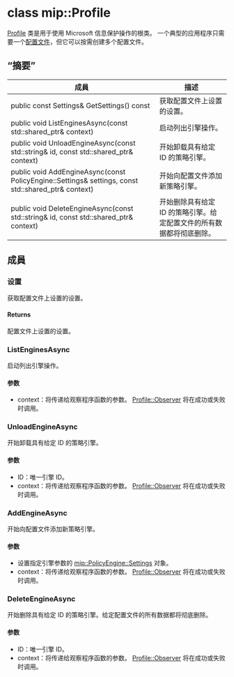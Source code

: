 # <a name="class-mipprofile"></a>class mip::Profile 
[Profile](#classmip_1_1_profile) 类是用于使用 Microsoft 信息保护操作的根类。 一个典型的应用程序只需要一个[配置文件](#classmip_1_1_profile)，但它可以按需创建多个配置文件。
  
## <a name="summary"></a>“摘要”
 成員                        | 描述                                
--------------------------------|---------------------------------------------
public const Settings& GetSettings() const  |  获取配置文件上设置的设置。
public void ListEnginesAsync(const std::shared_ptr<void>& context)  |  启动列出引擎操作。
public void UnloadEngineAsync(const std::string& id, const std::shared_ptr<void>& context)  |  开始卸载具有给定 ID 的策略引擎。
public void AddEngineAsync(const PolicyEngine::Settings& settings, const std::shared_ptr<void>& context)  |  开始向配置文件添加新策略引擎。
public void DeleteEngineAsync(const std::string& id, const std::shared_ptr<void>& context)  |  开始删除具有给定 ID 的策略引擎。给定配置文件的所有数据都将彻底删除。
  
## <a name="members"></a>成員
  
### <a name="settings"></a>设置
获取配置文件上设置的设置。
  
#### <a name="returns"></a>Returns
配置文件上设置的设置。
  
### <a name="listenginesasync"></a>ListEnginesAsync
启动列出引擎操作。
  
#### <a name="parameters"></a>参数
* context：将传递给观察程序函数的参数。 
[Profile::Observer](#classmip_1_1_profile_1_1_observer) 将在成功或失败时调用。
  
### <a name="unloadengineasync"></a>UnloadEngineAsync
开始卸载具有给定 ID 的策略引擎。
  
#### <a name="parameters"></a>参数
* ID：唯一引擎 ID。 
* context：将传递给观察程序函数的参数。 
[Profile::Observer](#classmip_1_1_profile_1_1_observer) 将在成功或失败时调用。
  
### <a name="addengineasync"></a>AddEngineAsync
开始向配置文件添加新策略引擎。
  
#### <a name="parameters"></a>参数
* 设置指定引擎参数的 [mip::PolicyEngine::Settings](#classmip_1_1_policy_engine_1_1_settings) 对象。 
* context：将传递给观察程序函数的参数。 
[Profile::Observer](#classmip_1_1_profile_1_1_observer) 将在成功或失败时调用。
  
### <a name="deleteengineasync"></a>DeleteEngineAsync
开始删除具有给定 ID 的策略引擎。给定配置文件的所有数据都将彻底删除。
  
#### <a name="parameters"></a>参数
* ID：唯一引擎 ID。 
* context：将传递给观察程序函数的参数。 
[Profile::Observer](#classmip_1_1_profile_1_1_observer) 将在成功或失败时调用。
